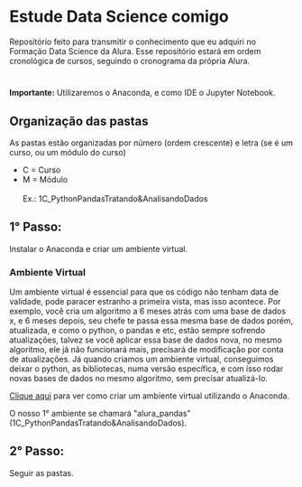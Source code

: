 # Estude Data Science comigo
Repositório feito para transmitir o conhecimento que eu adquiri no Formação Data Science da Alura.
Esse repositório estará em ordem cronológica de cursos, seguindo o cronograma da própria Alura.

#

**Importante:** Utilizaremos o Anaconda, e como IDE o Jupyter Notebook.

## Organização das pastas
As pastas estão organizadas por número (ordem crescente) e letra (se é um curso, ou um módulo do curso)
  * C = Curso
  * M = Módulo<br><br> 
  Ex.: 1C_PythonPandasTratando&AnalisandoDados

## 1° Passo:
Instalar o Anaconda e criar um ambiente virtual.

### Ambiente Virtual
Um ambiente virtual é essencial para que os código não tenham data de validade, pode paracer estranho a primeira vista, mas isso acontece. Por exemplo, você cria um algoritmo a 6 meses atrás com uma base de dados x, e 6 meses depois, seu chefe te passa essa mesma base de dados porém, atualizada, e como o python, o pandas e etc, estão sempre sofrendo atualizações, talvez se você aplicar essa base de dados nova, no mesmo algoritmo, ele já não funcionará mais, precisará de modificação por conta de atualizações.
Já quando criamos um ambiente virtual, conseguimos deixar o python, as bibliotecas, numa versão específica, e com isso rodar novas bases de dados no mesmo algoritmo, sem precisar atualizá-lo.

[Clique aqui](https://www.youtube.com/watch?v=stEvUVvYD00) para ver como criar um ambiente virtual utilizando o Anaconda.

O nosso 1° ambiente se chamará "alura_pandas" (1C_PythonPandasTratando&AnalisandoDados).

## 2° Passo:
Seguir as pastas.
